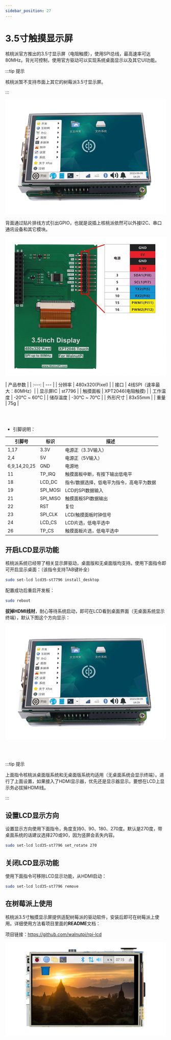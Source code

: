 ```yaml
---
sidebar_position: 27
---
```


# 3.5寸触摸显示屏

核桃派官方推出的3.5寸显示屏（电阻触摸），使用SPI总线，最高速率可达80MHz。背光可控制，使用官方驱动可以实现系统桌面显示以及其它UI功能。

:::tip 提示

核桃派暂不支持市面上其它的树莓派3.5寸显示屏。

:::

![3.5_lcd1](./img/3.5_lcd/3.5_lcd1.png)

背面通过贴片排线方式引出GPIO，也就是说插上核桃派依然可以外接I2C、串口通讯设备和其它模块。

![3.5_lcd.png](./img/3.5_lcd/3.5_lcd1_2.png)

|  产品参数 |
|  :---:  | ---  |
| 分辨率  | 480x320(Pixel) |
| 接口  | 4线SPI（速率最大：80MHz）|
| 显示屏IC  | st7796 |
| 触摸面板  | XPT2046(电阻触摸) |
| 工作温度  | -20℃ ~ 60℃ |
| 储存温度  | -30℃ ~ 70℃  |
| 外形尺寸  | 83x55mm  |
| 重量  | 75g  |

<br></br>

- 引脚说明：

|  引脚号 |  标识 |  描述 |
|  ---  | ---  |  ---  |
| 1,17  | 3.3V | 电源正（3.3V输入）|
| 2,4   | 5V | 电源正（5V输入） |
| 6,9,14,20,25  | GND | 电源地 |
| 11  | TP_IRQ | 触摸面板中断，有按下输出低电平 |
| 18  | LCD_DC | 指令/数据选择，低电平为指令，高电平为数据 |
| 19  | SPI_MOSI | LCD的SPI数据输入 |
| 21  | SPI_MISO | 触摸面板SPI数据输出 |
| 22  | RST | 复位 |
| 23  | SPI_CLK | LCD/触摸面板时钟信号 |
| 24  | LCD_CS | LCD片选，低电平选中 |
| 26  | TP_CS | 触摸面板片选，低电平选中 |


## 开启LCD显示功能

核桃派系统已经带了相关显示屏驱动，桌面版和无桌面版均支持。使用下面指令即可开启显示桌面：（该指令支持TAB键补全）

```bash
sudo set-lcd lcd35-st7796 install_desktop
```

配置成功后重启开发板：

```bash
sudo reboot
```

**拔掉HDMI线材**，耐心等待系统启动，即可在LCD看到桌面界面（无桌面系统显示终端），默认下图这个方向显示：

![3.5_lcd1](./img/3.5_lcd/3.5_lcd1.png)

<br></br>

:::tip 提示

上面指令核桃派桌面版系统和无桌面版系统均适用（无桌面系统会显示终端）。进行了上面设置，如果接入了HDMI显示器，优先还是显示器显示。要想在LCD上显示务必拔掉HDMI线。

:::

## 设置LCD显示方向

设置显示方向使用下面指令，角度支持0、90、180、270度。默认是270度，带桌面系统的话建议选择270或90，因为竖屏会丢失内容。

```bash
sudo set-lcd lcd35-st7796 set_rotate 270
```

## 关闭LCD显示功能

使用下面指令可移除LCD显示功能，从HDMI启动：

```bash
sudo set-lcd lcd35-st7796 remove
```

## 在树莓派上使用

核桃派3.5寸触摸显示屏提供适配树莓派的驱动软件，安装后即可在树莓派上使用。详细使用方法看项目里面的**README**文档：

项目链接：https://github.com/walnutpi/rpi-lcd

![3.5_lcd2](./img/3.5_lcd/3.5_lcd2.png)

